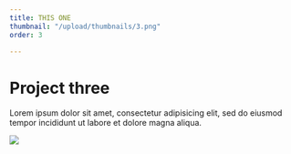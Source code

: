 ```yaml
---
title: THIS ONE
thumbnail: "/upload/thumbnails/3.png"
order: 3

---
```

# Project three

Lorem ipsum dolor sit amet, consectetur adipisicing elit, sed do eiusmod tempor incididunt ut labore et dolore magna aliqua.

![](/upload/3.png)